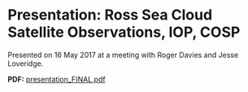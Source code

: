 # Presentation: Ross Sea Cloud Satellite Observations, IOP, COSP

Presented on 16 May 2017 at a meeting with Roger Davies and Jesse Loveridge.

**PDF:** [presentation_FINAL.pdf](presentation_FINAL.pdf)
